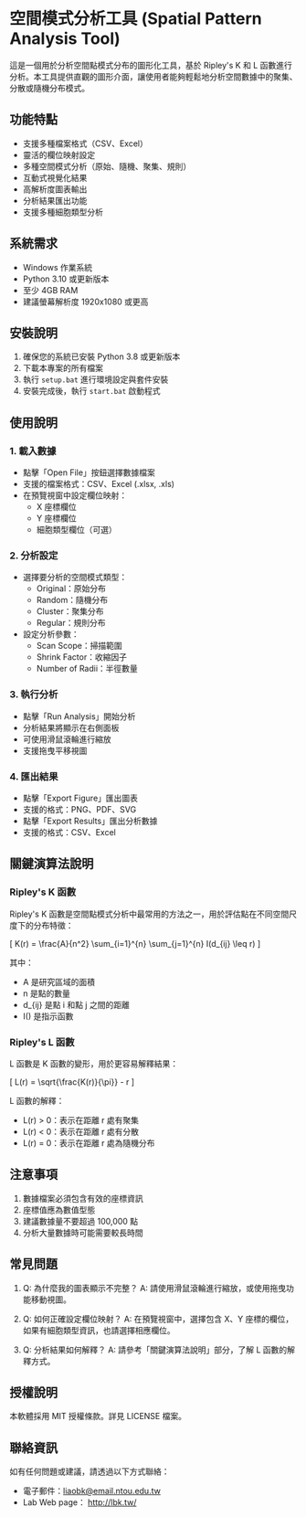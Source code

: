 # 空間模式分析工具 (Spatial Pattern Analysis Tool)

這是一個用於分析空間點模式分布的圖形化工具，基於 Ripley's K 和 L 函數進行分析。本工具提供直觀的圖形介面，讓使用者能夠輕鬆地分析空間數據中的聚集、分散或隨機分布模式。

## 功能特點

- 支援多種檔案格式（CSV、Excel）
- 靈活的欄位映射設定
- 多種空間模式分析（原始、隨機、聚集、規則）
- 互動式視覺化結果
- 高解析度圖表輸出
- 分析結果匯出功能
- 支援多種細胞類型分析

## 系統需求

- Windows 作業系統
- Python 3.10 或更新版本
- 至少 4GB RAM
- 建議螢幕解析度 1920x1080 或更高

## 安裝說明

1. 確保您的系統已安裝 Python 3.8 或更新版本
2. 下載本專案的所有檔案
3. 執行 `setup.bat` 進行環境設定與套件安裝
4. 安裝完成後，執行 `start.bat` 啟動程式

## 使用說明

### 1. 載入數據

- 點擊「Open File」按鈕選擇數據檔案
- 支援的檔案格式：CSV、Excel (.xlsx, .xls)
- 在預覽視窗中設定欄位映射：
  - X 座標欄位
  - Y 座標欄位
  - 細胞類型欄位（可選）

### 2. 分析設定

- 選擇要分析的空間模式類型：
  - Original：原始分布
  - Random：隨機分布
  - Cluster：聚集分布
  - Regular：規則分布
- 設定分析參數：
  - Scan Scope：掃描範圍
  - Shrink Factor：收縮因子
  - Number of Radii：半徑數量

### 3. 執行分析

- 點擊「Run Analysis」開始分析
- 分析結果將顯示在右側面板
- 可使用滑鼠滾輪進行縮放
- 支援拖曳平移視圖

### 4. 匯出結果

- 點擊「Export Figure」匯出圖表
- 支援的格式：PNG、PDF、SVG
- 點擊「Export Results」匯出分析數據
- 支援的格式：CSV、Excel

## 關鍵演算法說明

### Ripley's K 函數

Ripley's K 函數是空間點模式分析中最常用的方法之一，用於評估點在不同空間尺度下的分布特徵：

\[ K(r) = \frac{A}{n^2} \sum_{i=1}^{n} \sum_{j=1}^{n} I(d_{ij} \leq r) \]

其中：
- A 是研究區域的面積
- n 是點的數量
- d_{ij} 是點 i 和點 j 之間的距離
- I() 是指示函數

### Ripley's L 函數

L 函數是 K 函數的變形，用於更容易解釋結果：

\[ L(r) = \sqrt{\frac{K(r)}{\pi}} - r \]

L 函數的解釋：
- L(r) > 0：表示在距離 r 處有聚集
- L(r) < 0：表示在距離 r 處有分散
- L(r) = 0：表示在距離 r 處為隨機分布

## 注意事項

1. 數據檔案必須包含有效的座標資訊
2. 座標值應為數值型態
3. 建議數據量不要超過 100,000 點
4. 分析大量數據時可能需要較長時間

## 常見問題

1. Q: 為什麼我的圖表顯示不完整？
   A: 請使用滑鼠滾輪進行縮放，或使用拖曳功能移動視圖。

2. Q: 如何正確設定欄位映射？
   A: 在預覽視窗中，選擇包含 X、Y 座標的欄位，如果有細胞類型資訊，也請選擇相應欄位。

3. Q: 分析結果如何解釋？
   A: 請參考「關鍵演算法說明」部分，了解 L 函數的解釋方式。

## 授權說明

本軟體採用 MIT 授權條款。詳見 LICENSE 檔案。

## 聯絡資訊

如有任何問題或建議，請透過以下方式聯絡：
- 電子郵件：liaobk@email.ntou.edu.tw
- Lab Web page： http://lbk.tw/
